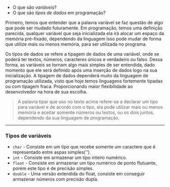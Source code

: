 
- O que são _variáveis_?
- O que são _tipos de dados_ em programação?

Primeiro, temos que entender que a palavra variável se faz questão de algo que pode ser mudado futuramente.
Em programação, temos uma definição parecida, qualquer variável que seja inicializada ela irá alocar um espaço da memória pré-fixado,
dependendo da linguagem isso pode mudar de forma que utilize mais ou menos memória, para ser utilizada no programa.

Os tipos de dados se refere a tipagem de dados de uma variável, onde se poderá ter textos, números, caracteres únicos e verdadeiro ou falso. Dessa forma,
as variáveis se tornam algo mais simples de ser entendida, dado momento que ele será definido após uma inserção de dados logo na sua inicialização.
A tipagem de dados dependerá muito da linguagem de programação utilizada, visto que hoje temos linguagens fortemente tipadas ou com tipagem fraca. Proporcionando
maior flexibilidade ao desenvolvedor na hora de sua escolha.

> A palavra tipar que uso no texto acima refere-se a declarar um tipo para variável e de acordo com o tipo, ela pode utilizar mais ou menos memória e aceitar somente números ou textos, ou os dois juntos, dependendo da sua linguagem de programação.

----

### Tipos de variáveis

- `char` - Consiste em um tipo que recebe somente um caractere que é representado entre aspas simples('').
- `int` - Consiste em armazenar um tipo inteiro numérico.
- `float` - Consiste em armazenar um tipo numérico de ponto flutuante, porém este tipo é de precisão simples.
- `double` - Uma versão extendida do float, consiste em conseguir armazenar números com precisão dupla.
